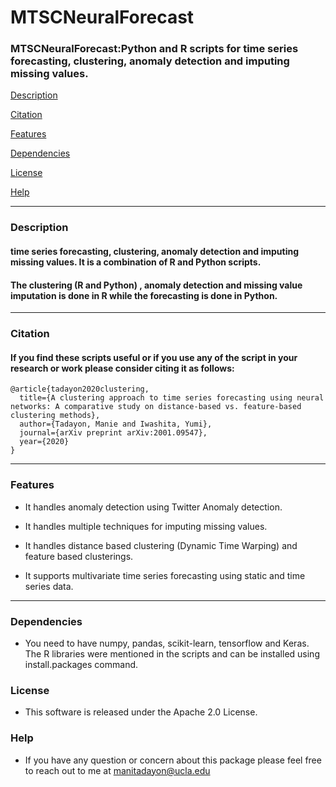 
# MTSCNeuralForecast

### **MTSCNeuralForecast:Python and R scripts for time series forecasting, clustering, anomaly detection and imputing missing values.**

[Description](#Description)

[Citation](#Citaton)

[Features](#Features)

[Dependencies](#Dependencies)

[License](#License)

[Help](#Help)

----

### **Description**

#### time series forecasting, clustering, anomaly detection and imputing missing values. It is a combination of R and Python scripts.
#### The clustering (R and Python) , anomaly detection and missing value imputation is done in R while the forecasting is done in Python.
---
### **Citation**

 #### If you find these scripts useful or if you use any of the script in your research or work please consider citing it as follows:
```
@article{tadayon2020clustering,
  title={A clustering approach to time series forecasting using neural networks: A comparative study on distance-based vs. feature-based clustering methods},
  author={Tadayon, Manie and Iwashita, Yumi},
  journal={arXiv preprint arXiv:2001.09547},
  year={2020}
}
```
----
### **Features**

 - It handles anomaly detection using Twitter Anomaly detection.

 - It handles multiple techniques for imputing missing values.

 - It handles distance based clustering (Dynamic Time Warping) and feature based clusterings.

 - It supports multivariate time series forecasting using static and time series data.
---

### **Dependencies**
- You need to have numpy, pandas, scikit-learn, tensorflow and Keras. The R libraries were mentioned in the scripts and can be installed using install.packages command.

### **License**

- This software is released under the Apache 2.0 License.

### **Help**
- If you have any question or concern about this package please feel free to reach out to me at manitadayon@ucla.edu
